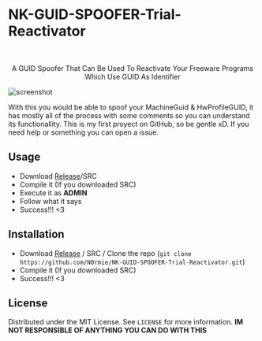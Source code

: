 # NK-GUID-SPOOFER-Trial-Reactivator
<br />
<p align="center">

  <p align="center">
    A GUID Spoofer That Can Be Used To Reactivate Your Freeware Programs Which Use GUID As Identifier
  </p>
</p>

![screenshot](https://user-images.githubusercontent.com/90983482/133906525-b4e2bea5-440f-455b-9df7-e27b00d4d525.PNG)

With this you would be able to spoof your MachineGuid & HwProfileGUID, it has mostly all of the process with some comments so you can understand its functionallity.
This is my first proyect on GitHub, so be gentle xD.
If you need help or something you can open a issue.


## Usage

* Download [Release](https://github.com/N0rmie/NK-GUUID-SPOOFER-Trial-Reactivator/releases)/SRC
* Compile it (If you downloaded SRC)
* Execute it as **ADMIN**
* Follow what it says
* Success!!! <3


## Installation

* Download [Release](https://github.com/N0rmie/NK-GUUID-SPOOFER-Trial-Reactivator/releases) / SRC / Clone the repo (`git clone https://github.com/N0rmie/NK-GUID-SPOOFER-Trial-Reactivator.git`)
* Compile it (If you downloaded SRC)
* Success!!! <3


## License

Distributed under the MIT License. See `LICENSE` for more information.
**IM NOT RESPONSIBLE OF ANYTHING YOU CAN DO WITH THIS**


[product-screenshot]: screenshot.png
